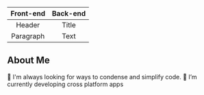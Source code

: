 | Front-end      | Back-end |
| :---:        |    :----:   |
| Header      | Title       |
| Paragraph   | Text        |
  
About Me
---
👀 I'm always looking for ways to condense and simplify code.
🌱 I’m currently developing cross platform apps

<!---
hao441/hao441 is a ✨ special ✨ repository because its `README.md` (this file) appears on your GitHub profile.
You can click the Preview link to take a look at your changes.
--->
